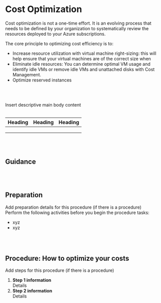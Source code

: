 # Cost Optimization

Cost optimization is not a one-time effort. It is an evolving process that needs to be defined by your organization to systematically review the resources deployed to your Azure subscriptions. 

The core principle to optimizing cost efficiency is to:

- Increase resource utilization with virtual machine right-sizing: this will help ensure that your virtual machines are of the correct size when 
- Eliminate idle resources: You can determine optimal VM usage and identify idle VMs or remove idle VMs and unattached disks with Cost Management.
- Optimize reserved instances

<br />
<br />

Insert descriptive main body content
<Table if needed>
  
|  Heading |  Heading  | Heading |
| ---- | --- | --- |
|   |   |   |
|   |   |   |
|   |   |   |

<br />
<br />

## Guidance


<br />
<br />

## Preparation
Add preparation details for this procedure (if there is a procedure)   
Perform the following activities before you begin the procedure tasks:  
- xyz
- xyz
<br />
<br />

## Procedure: How to optimize your costs
Add steps for this procedure (if there is a procedure)  
1.  **Step 1 information**  
  Details  
2.   **Step 2 information**  
  Details
